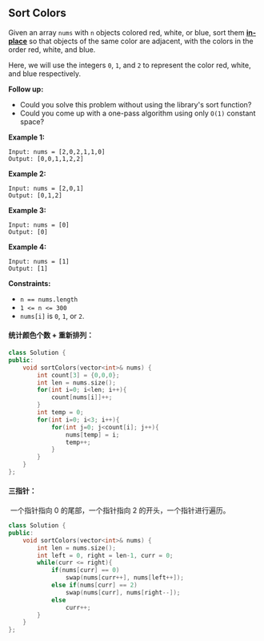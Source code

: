 ## Sort Colors

Given an array `nums` with `n` objects colored red, white, or blue, sort them **[in-place](https://en.wikipedia.org/wiki/In-place_algorithm)** so that objects of the same color are adjacent, with the colors in the order red, white, and blue.

Here, we will use the integers `0`, `1`, and `2` to represent the color red, white, and blue respectively.

**Follow up:**

- Could you solve this problem without using the library's sort function?
- Could you come up with a one-pass algorithm using only `O(1)` constant space?

**Example 1:**

```
Input: nums = [2,0,2,1,1,0]
Output: [0,0,1,1,2,2]
```

**Example 2:**

```
Input: nums = [2,0,1]
Output: [0,1,2]
```

**Example 3:**

```
Input: nums = [0]
Output: [0]
```

**Example 4:**

```
Input: nums = [1]
Output: [1]
```

**Constraints:**

- `n == nums.length`
- `1 <= n <= 300`
- `nums[i]` is `0`, `1`, or `2`.

#### 统计颜色个数 + 重新排列：

```c++
class Solution {
public:
    void sortColors(vector<int>& nums) {
        int count[3] = {0,0,0};
        int len = nums.size();
        for(int i=0; i<len; i++){
            count[nums[i]]++;
        }
        int temp = 0;
        for(int i=0; i<3; i++){
            for(int j=0; j<count[i]; j++){
                nums[temp] = i;
                temp++;                           
            }
        }
    }
};
```

#### 三指针：

​			一个指针指向 0 的尾部，一个指针指向 2 的开头，一个指针进行遍历。

```c++
class Solution {
public:
    void sortColors(vector<int>& nums) {
        int len = nums.size();
        int left = 0, right = len-1, curr = 0;
        while(curr <= right){
            if(nums[curr] == 0)
                swap(nums[curr++], nums[left++]);
            else if(nums[curr] == 2)
                swap(nums[curr], nums[right--]);
            else
                curr++;
        }
    }
};
```

